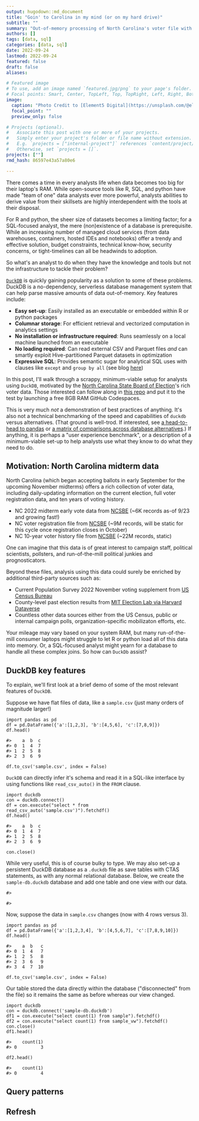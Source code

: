 ```yaml
---
output: hugodown::md_document
title: "Goin' to Carolina in my mind (or on my hard drive)"
subtitle: ""
summary: "Out-of-memory processing of North Carolina's voter file with DuckDb and Apache Arrow"
authors: []
tags: [data, sql]
categories: [data, sql]
date: 2022-09-24
lastmod: 2022-09-24
featured: false
draft: false
aliases:

# Featured image
# To use, add an image named `featured.jpg/png` to your page's folder.
# Focal points: Smart, Center, TopLeft, Top, TopRight, Left, Right, BottomLeft, Bottom, BottomRight.
image:
  caption: "Photo Credit to [Element5 Digital](https://unsplash.com/@element5digital) on Unsplash"
  focal_point: ""
  preview_only: false

# Projects (optional).
#   Associate this post with one or more of your projects.
#   Simply enter your project's folder or file name without extension.
#   E.g. `projects = ["internal-project"]` references `content/project/deep-learning/index.md`.
#   Otherwise, set `projects = []`.
projects: [""]
rmd_hash: 86597e43a57a80e6

---
```


There comes a time in every analysts life when data becomes too big for their laptop's RAM. While open-source tools like R, SQL, and python have made "team of one" data analysts ever more powerful, analysts abilities to derive value from their skillsets are highly interdependent with the tools at their disposal.

For R and python, the sheer size of datasets becomes a limiting factor; for a SQL-focused analyst, the mere (non)existence of a database is prerequisite. While an increasing number of managed cloud services (from data warehouses, containers, hosted IDEs and notebooks) offer a trendy and effective solution, budget constraints, technical know-how, security concerns, or tight-timelines can all be headwinds to adoption.

So what's an analyst to do when they have the knowledge and tools but not the infrastructure to tackle their problem?

[`DuckDB`](https://duckdb.org/) is quickly gaining popularity as a solution to some of these problems. DuckDB is a no-dependency, serverless database management system that can help parse massive amounts of data out-of-memory. Key features include:

-   **Easy set-up**: Easily installed as an executable or embedded within R or python packages
-   **Columnar storage**: For efficient retrieval and vectorized computation in analytics settings
-   **No installation or infrastructure required**: Runs seamlessly on a local machine launched from an executable
-   **No loading required**: Can read external CSV and Parquet files *and* can smartly exploit Hive-partitioned Parquet datasets in optimization
-   **Expressive SQL**: Provides semantic sugar for analytical SQL uses with clauses like `except` and `group by all` (see blog [here](https://duckdb.org/2022/05/04/friendlier-sql.html))

In this post, I'll walk through a scrappy, minimum-viable setup for analysts using `DuckDB`, motivated by the [North Carolina State Board of Election](https://www.ncsbe.gov/results-data)'s rich voter data. Those interested can follow along in [this repo](https://github.com/emilyriederer/nc-votes-duckdb) and put it to the test by launching a free 8GB RAM GitHub Codespaces.

This is very much *not* a demonstration of best practices of anything. It's also not a technical benchmarking of the speed and capabilities of `duckdb` versus alternatives. (That ground is well-trod. If interested, see [a head-to-head to pandas](https://duckdb.org/2021/05/14/sql-on-pandas.html) or [a matrix of comparisons across database alternatives](https://benchmark.clickhouse.com/).) If anything, it is perhaps a "user experience benchmark", or a description of a minimum-viable set-up to help analysts use what they know to do what they need to do.

## Motivation: North Carolina midterm data

North Carolina (which began accepting ballots in early September for the upcoming November midterms) offers a rich collection of voter data, including daily-updating information on the current election, full voter registration data, and ten years of voting history.

-   NC 2022 midterm early vote data from [NCSBE](https://www.ncsbe.gov/results-data) (\~6K records as-of 9/23 and growing fast!)
-   NC voter registration file from [NCSBE](https://www.ncsbe.gov/results-data) (\~9M records, will be static for this cycle once registration closes in October)
-   NC 10-year voter history file from [NCSBE](https://www.ncsbe.gov/results-data) (\~22M records, static)

One can imagine that this data is of great interest to campaign staff, political scientists, pollsters, and run-of-the-mill political junkies and prognosticators.

Beyond these files, analysis using this data could surely be enriched by additional third-party sources such as:

-   Current Population Survey 2022 November voting supplement from [US Census Bureau](https://www.census.gov/data/datasets/time-series/demo/cps/cps-supp_cps-repwgt/cps-voting.html)
-   County-level past election results from [MIT Election Lab via Harvard Dataverse](https://dataverse.harvard.edu/file.xhtml?fileId=6104822&version=10.0)
-   Countless other data sources either from the US Census, public or internal campaign polls, organization-specific mobilizaton efforts, etc.

Your mileage may vary based on your system RAM, but many run-of-the-mill consumer laptops might struggle to let R or python load all of this data into memory. Or, a SQL-focused analyst might yearn for a database to handle all these complex joins. So how can `DuckDb` assist?

## DuckDB key features

To explain, we'll first look at a brief demo of some of the most relevant features of `DuckDB`.

Suppose we have flat files of data, like a `sample.csv` (just many orders of magnitude larger!)

<div class="highlight">

<pre class='chroma'><code class='language-r' data-lang='r'>import pandas as pd
df = pd.DataFrame({'a':[1,2,3], 'b':[4,5,6], 'c':[7,8,9]})
df.head()

#>    a  b  c
#> 0  1  4  7
#> 1  2  5  8
#> 2  3  6  9

df.to_csv('sample.csv', index = False)
</code></pre>

</div>

`DuckDB` can directly infer it's schema and read it in a SQL-like interface by using functions like `read_csv_auto()` in the `FROM` clause.

<div class="highlight">

<pre class='chroma'><code class='language-r' data-lang='r'>import duckdb
con = duckdb.connect()
df = con.execute("select * from read_csv_auto('sample.csv')").fetchdf()
df.head()

#>    a  b  c
#> 0  1  4  7
#> 1  2  5  8
#> 2  3  6  9

con.close()
</code></pre>

</div>

While very useful, this is of course bulky to type. We may also set-up a persistent DuckDB database as a `.duckdb` file as save tables with CTAS statements, as with any normal relational database. Below, we create the `sample-db.duckdb` database and add one table and one view with our data.

<div class="highlight">

<pre class='chroma'><code class='language-r' data-lang='r'>#> <duckdb.DuckDBPyConnection object at 0x00000000310F96B0>

#> <duckdb.DuckDBPyConnection object at 0x00000000310F96B0>
</code></pre>

</div>

Now, suppose the data in `sample.csv` changes (now with 4 rows versus 3).

<div class="highlight">

<pre class='chroma'><code class='language-r' data-lang='r'>import pandas as pd
df = pd.DataFrame({'a':[1,2,3,4], 'b':[4,5,6,7], 'c':[7,8,9,10]})
df.head()

#>    a  b   c
#> 0  1  4   7
#> 1  2  5   8
#> 2  3  6   9
#> 3  4  7  10

df.to_csv('sample.csv', index = False)
</code></pre>

</div>

Our table stored the data directly within the database ("disconnected" from the file) so it remains the same as before whereas our view changed.

<div class="highlight">

<pre class='chroma'><code class='language-r' data-lang='r'>import duckdb
con = duckdb.connect('sample-db.duckdb')
df1 = con.execute("select count(1) from sample").fetchdf()
df2 = con.execute("select count(1) from sample_vw").fetchdf()
con.close()
df1.head()

#>    count(1)
#> 0         3

df2.head()

#>    count(1)
#> 0         4
</code></pre>

</div>

## Query patterns

## Refresh

